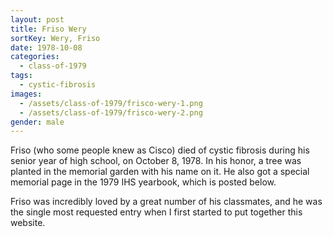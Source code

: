 ```yaml
---
layout: post
title: Friso Wery
sortKey: Wery, Friso
date: 1978-10-08
categories:
  - class-of-1979
tags:
  - cystic-fibrosis
images:
  - /assets/class-of-1979/frisco-wery-1.png
  - /assets/class-of-1979/frisco-wery-2.png
gender: male
---
```


Friso (who some people knew as Cisco) died of cystic fibrosis during his senior year of high school, on October 8, 1978. In his honor, a tree was planted in the memorial garden with his name on it. He also got a special memorial page in the 1979 IHS yearbook, which is posted below.

Friso was incredibly loved by a great number of his classmates, and he was the single most requested entry when I first started to put together this website.
